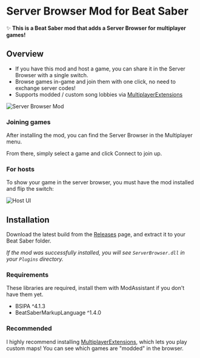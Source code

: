 # Server Browser Mod for Beat Saber
✨ **This is a Beat Saber mod that adds a Server Browser for multiplayer games!**

## Overview
- If you have this mod and host a game, you can share it in the Server Browser with a single switch.
- Browse games in-game and join them with one click, no need to exchange server codes!
- Supports modded / custom song lobbies via [MultiplayerExtensions](https://github.com/Zingabopp/MultiplayerExtensions)

![Server Browser Mod](https://user-images.githubusercontent.com/6772638/97654900-3436f200-1a64-11eb-98e3-818db3dd16aa.png)

### Joining games
After installing the mod, you can find the Server Browser in the Multiplayer menu.

From there, simply select a game and click Connect to join up.

### For hosts
To show your game in the server browser, you must have the mod installed and flip the switch:

![Host UI](https://user-images.githubusercontent.com/6772638/97474280-3d34a000-194c-11eb-8e1a-447a80b4d7bd.png)

## Installation
Download the latest build from the [Releases](https://github.com/roydejong/BeatSaberServerBrowser/releases) page, and extract it to your Beat Saber folder.

*If the mod was successfully installed, you will see `ServerBrowser.dll` in your `Plugins` directory.*

### Requirements
These libraries are required, install them with ModAssistant if you don't have them yet.

- BSIPA ^4.1.3
- BeatSaberMarkupLanguage ^1.4.0

### Recommended
I highly recommend installing [MultiplayerExtensions](https://github.com/Zingabopp/MultiplayerExtensions), which lets you play custom maps! You can see which games are "modded" in the browser.
